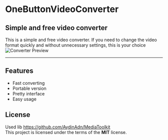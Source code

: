 # OneButtonVideoConverter

## Simple and free video converter



This is a simple and free video converter. If you need to change the video format quickly and without unnecessary settings, this is your choice
![Converter Preview]([http://i.imgur.com/lgRe8z4.png](https://github.com/ErrorVdept/OneButtonVideoConverter/blob/main/preview.png))

---



## Features
- Fast converting
- Portable version
- Pretty interface
- Easy usage

## License
Used lib https://github.com/AydinAdn/MediaToolkit </br>
This project is licensed under the terms of the **MIT** license.
